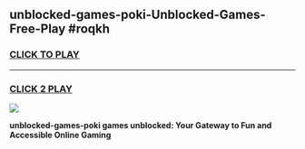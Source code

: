 
## unblocked-games-poki-Unblocked-Games-Free-Play #roqkh
<h3>
<a href="https://us.freeplayer.one?title=unblocked-games-poki&ref=9M">CLICK TO PLAY</a></h3>
<hr>

<h3>
<a href="https://us.freeplayer.one?title=unblocked-games-poki&ref=9M">CLICK 2 PLAY</a>
  
</h3>

<a href="https://us.freeplayer.one?title=unblocked-games-poki&ref=9M"><img src="https://clearcache.store/games.png"></a>


**unblocked-games-poki games unblocked: Your Gateway to Fun and Accessible Online Gaming**

